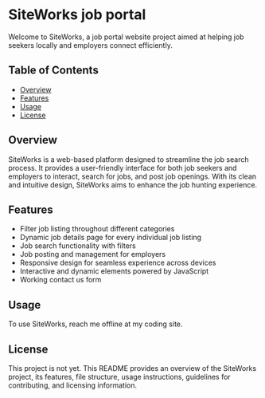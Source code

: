 # SiteWorks job portal

Welcome to SiteWorks, a job portal website project aimed at helping job seekers locally and employers connect efficiently.

## Table of Contents
- [Overview](#overview)
- [Features](#features)
- [Usage](#usage)
- [License](#license)

## Overview
SiteWorks is a web-based platform designed to streamline the job search process. It provides a user-friendly interface for both job seekers and employers to interact, search for jobs, and post job openings. With its clean and intuitive design, SiteWorks aims to enhance the job hunting experience.

## Features
- Filter job listing throughout different categories
- Dynamic job details page for every individual job listing
- Job search functionality with filters
- Job posting and management for employers
- Responsive design for seamless experience across devices
- Interactive and dynamic elements powered by JavaScript
- Working contact us form

## Usage
To use SiteWorks, reach me offline at my coding site.

## License
This project is not yet.
This README provides an overview of the SiteWorks project, its features, file structure, usage instructions, guidelines for contributing, and licensing information. 
